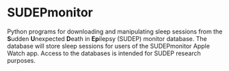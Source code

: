 # SUDEPmonitor
Python programs for downloading and manipulating sleep sessions from the **S**udden **U**nexpected **D**eath in **Ep**ilepsy (SUDEP) monitor database. The database will store sleep sessions for users of the SUDEPmonitor Apple Watch app. Access to the databases is intended for SUDEP research purposes.
